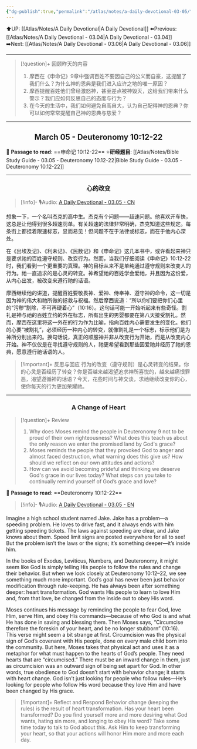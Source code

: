 ```yaml
---
{"dg-publish":true,"permalink":"/atlas/notes/a-daily-devotional-03-05/","noteIcon":""}
---
```


 ⬆️UP: [[Atlas/Notes/A Daily Devotional\|A Daily Devotional]]
⬅️Previous: [[Atlas/Notes/A Daily Devotional - 03.04\|A Daily Devotional - 03.04]]
➡️Next: [[Atlas/Notes/A Daily Devotional - 03.06\|A Daily Devotional - 03.06]]

---

> [!question]+ 回顾昨天的内容
> 1. ⁠摩西在《申命记》9章中强调百姓不要因自己的公义而自豪，这提醒了我们什么？为什么神的恩典是我们进入应许之地的唯一原因？
> 2. ⁠摩西提醒百姓他们曾经激怒神，甚至差点被神毁灭，这给我们带来什么警示？我们应如何反思自己的态度与行为？
> 3. ⁠在今天的生活中，我们如何避免自高自大，认为自己配得神的恩典？你可以如何常常提醒自己神的恩典与慈爱？


---
## <center>March 05 - Deuteronomy 10:12-22</center>

📖 **Passage to read**: ==申命记 10:12-22==
⭐**研经题目**: [[Atlas/Notes/Bible Study Guide - 03.05 - Deuteronomy 10.12-22\|Bible Study Guide - 03.05 - Deuteronomy 10.12-22]]

---
### <center>心的改变</center>

> [!info]- 🎙️Audio: [A Daily Devotional - 03.05 - CN]()

想象一下，一个名叫杰克的高中生。杰克有个问题——超速问题。他喜欢开车快，这总是让他得到很多超速罚单。有关超速的法律非常明确，杰克知道这些规定。每条街上都挂着限速标志，显而易见！但问题不在于法律或标志，而在于他内心深处。

在《出埃及记》、《利未记》、《民数记》和《申命记》这几本书中，或许看起来神只是要求祂的百姓遵守规则、改变行为。然而，当我们仔细阅读《申命记》10:12-22时，我们看到一个更重要的真理。神的目标从来不是单纯通过遵守规则来改变人的行为。祂一直追求的是心灵的转变。神希望祂的百姓学会爱祂，并且因为这份爱，从内心出发，被改变来遵行祂的话语。

摩西继续他的讲道，提醒百姓要敬畏神、爱神、侍奉神、遵守神的命令，这一切是因为神的伟大和祂所做的拯救与祝福。然后摩西说道：“所以你们要把你们心里的“污秽”割除，不可再硬着心”（10:16）。这句话可能一开始听起来有些奇怪。割礼是神与祂的百姓立约的外在标志，所有出生的男婴都要在第八天接受割礼。然而，摩西在这里将这一外在的行为作为比喻，指向百姓内心需要发生的变化。他们的心要“被割礼”，必须经历一种内心的转变，就像割礼是一个标志，标示他们是为神所分别出来的。换句话说，真正的顺服神并非从改变行为开始，而是从改变内心开始。神不仅仅是在寻找遵守规则的人，祂更希望看到那些因爱祂并经历了祂的恩典，愿意遵行祂话语的人。

> [!important]+ 反思与回应
行为的改变（遵守规则）是心灵转变的结果。你的心灵是否经历了转变？你是否越来越渴望追求神所喜悦的，越来越痛恨罪恶，渴望遵循神的话语？今天，花些时间与神交谈，求祂继续改变你的心，使你每天的行为更加荣耀祂。



---
### <center>A Change of Heart</center>

> [!question]+ Review
> 1. ⁠Why does Moses remind the people in Deuteronomy 9 not to be proud of their own righteousness? What does this teach us about the only reason we enter the promised land by God's grace?
> 2. ⁠Moses reminds the people that they provoked God to anger and almost faced destruction, what warning does this give us? How should we reflect on our own attitudes and actions?
> 3. ⁠How can we avoid becoming prideful and thinking we deserve God's grace in our lives today? What steps can you take to continually remind yourself of God’s grace and love?

📖 **Passage to read**: ==Deuteronomy 10:12-22==

> [!info]- 🎙️Audio: [A Daily Devotional - 03.05 - EN]()  

Imagine a high school student named Jake. Jake has a problem—a speeding problem. He loves to drive fast, and it always ends with him getting speeding tickets. The laws against speeding are clear, and Jake knows about them. Speed limit signs are posted everywhere for all to see! But the problem isn’t the laws or the signs; it’s something deeper—it’s inside him.

In the books of Exodus, Leviticus, Numbers, and Deuteronomy, it might seem like God is simply telling His people to follow the rules and change their behavior. But when we look closely at Deuteronomy 10:12–22, we see something much more important. God’s goal has never been just behavior modification through rule-keeping. He has always been after something deeper: heart transformation. God wants His people to learn to love Him and, from that love, be changed from the inside out to obey His word.

Moses continues his message by reminding the people to fear God, love Him, serve Him, and obey His commands—because of who God is and what He has done in saving and blessing them. Then Moses says, “Circumcise therefore the foreskin of your heart, and be no longer stubborn” (10:16). This verse might seem a bit strange at first. Circumcision was the physical sign of God’s covenant with His people, done on every male child born into the community. But here, Moses takes that physical act and uses it as a metaphor for what must happen to the hearts of God’s people. They need hearts that are “circumcised.” There must be an inward change in them, just as circumcision was an outward sign of being set apart for God. In other words, true obedience to God doesn’t start with behavior change; it starts with heart change. God isn’t just looking for people who follow rules—He’s looking for people who follow His word because they love Him and have been changed by His grace. 

> [!important]+ Reflect and Respond
Behavior change (keeping the rules) is the result of heart transformation. Has your heart been transformed? Do you find yourself more and more desiring what God wants, hating sin more, and longing to obey His word? Take some time today to talk to God about this. Ask Him to keep transforming your heart, so that your actions will honor Him more and more each day.



























